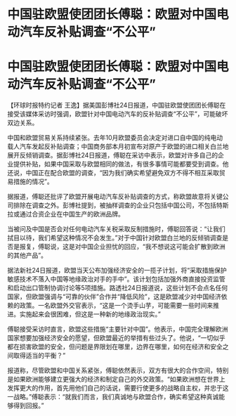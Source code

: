 # 中国驻欧盟使团团长傅聪：欧盟对中国电动汽车反补贴调查“不公平”

# 中国驻欧盟使团团长傅聪：欧盟对中国电动汽车反补贴调查“不公平”

【环球时报特约记者
王逸】据美国彭博社24日报道，中国驻欧盟使团团长傅聪在接受该媒体采访时强调，欧盟针对中国电动汽车的反补贴调查“不公平”，可能破坏双边关系。

中国和欧盟贸易关系持续紧张。去年10月欧盟委员会决定对进口自中国的纯电动载人汽车发起反补贴调查；中国商务部本月初宣布对原产于欧盟的进口相关白兰地展开反倾销调查。据彭博社24日报道，傅聪在采访中表示，欧盟对许多自己的企业提供补贴，如果中国采取与欧盟相同的做法，有很多事情可能都要受到调查。他还说，中国正在配合欧盟的调查，“因为我们确实希望避免双方不得不相互采取贸易措施的情况”。

据报道，傅聪还批评了欧盟开展电动汽车反补贴调查的方式，称欧盟故意将关键公司排除在调查之外。彭博社提到，被抽样调查的企业只包括中国公司，不包括特斯拉或通过合资企业在中国生产的欧洲品牌。

当被问及中国是否会对任何电动汽车关税采取反制措施时，傅聪回答说：“让我们拭目以待，我们希望这种情况不会发生。”对于中国针对欧盟白兰地的反倾销调查是否是报复，傅聪说，这是对中国企业担忧的回应，“我不想说这可能会扩散到欧洲的其他产品”。

据法新社24日报道，欧盟当天公布加强经济安全的一揽子计划，将“采取措施保护敏感技术不落入中国等地缘政治对手的手中”。该计划包括加强外商直接投资监管和启动出口管制协调讨论等5项措施。路透社24日报道说，这些计划不会点名任何国家，但欧盟强调与“可靠的伙伴”合作并“降低风险”，这是欧盟减少对中国经济依赖的政策。一名欧盟外交官表示，“这是一个烫手山芋，可能需要一些时间来推进。实施起来会很困难，但这是一种新的地缘政治现实。”

傅聪接受采访时直言，欧盟这些措施“主要针对中国”。他表示，中国完全理解欧洲国家想要加强经济安全的愿望，但欧盟最近的举措有些过头了。他说，“一切似乎都在损害欧盟的安全，但问题是界限划在哪里，边界在哪里，如何在经济和安全之间取得适当的平衡？”

报道称，尽管欧盟和中国关系紧张，傅聪依然表示，双方有很大的合作空间，特别是如果欧洲能够建立更强大的经济和制定自己的外交政策。“如果欧洲想在世界上发挥更大的作用，首先用他们自己的话说，需要行使更多的战略自主权，并忠于这一战略。”傅聪表示：“就我们而言，我们真诚地与欧盟合作，确实希望这种真诚能够得到回报。”

